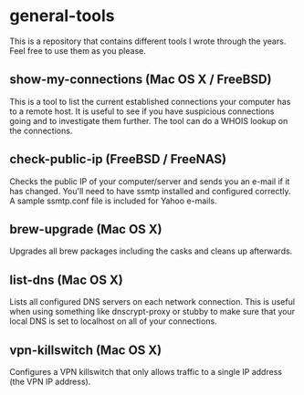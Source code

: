 # general-tools
This is a repository that contains different tools I wrote through the years. Feel free to use them as you please.

## show-my-connections (Mac OS X / FreeBSD)
This is a tool to list the current established connections your computer has to a remote host. It is useful to see if you have suspicious connections going and to investigate them further. The tool can do a WHOIS lookup on the connections.

## check-public-ip (FreeBSD / FreeNAS)
Checks the public IP of your computer/server and sends you an e-mail if it has changed. You'll need to have ssmtp installed and configured correctly. A sample ssmtp.conf file is included for Yahoo e-mails.

## brew-upgrade (Mac OS X)
Upgrades all brew packages including the casks and cleans up afterwards.

## list-dns (Mac OS X)
Lists all configured DNS servers on each network connection. This is useful when using something like dnscrypt-proxy or stubby to make sure that your local DNS is set to localhost on all of your connections.

## vpn-killswitch (Mac OS X)
Configures a VPN killswitch that only allows traffic to a single IP address (the VPN IP address).
